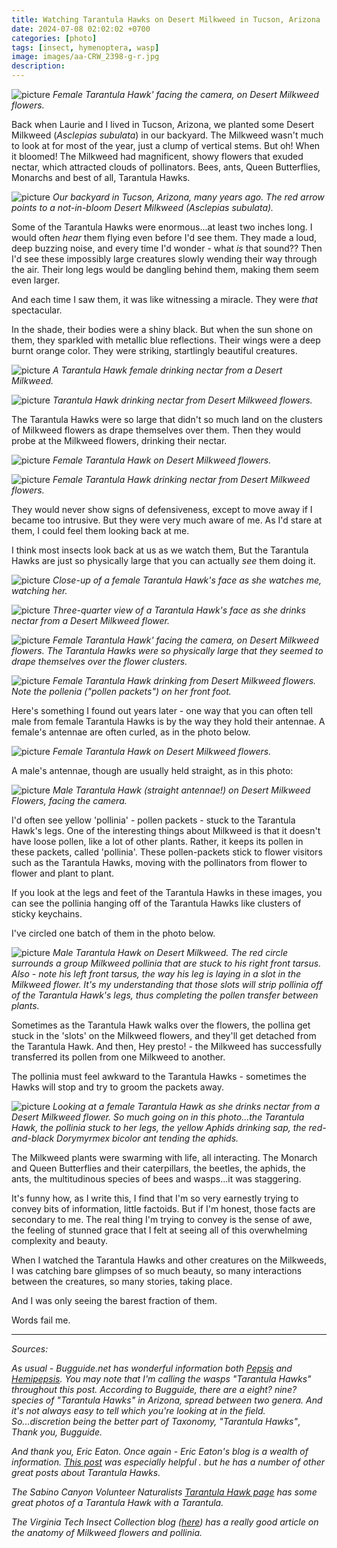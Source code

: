 ```yaml
---
title: Watching Tarantula Hawks on Desert Milkweed in Tucson, Arizona
date: 2024-07-08 02:02:02 +0700
categories: [photo]
tags: [insect, hymenoptera, wasp]
image: images/aa-CRW_2398-g-r.jpg
description: 
---
```


![picture](images/aa-CRW_2398-g-r.jpg)
*Female Tarantula Hawk' facing the camera, on Desert Milkweed flowers.*

Back when Laurie and I lived in Tucson, Arizona, we planted some Desert Milkweed (_Asclepias subulata_) in our backyard. The Milkweed wasn't much to look at for most of the year, just a clump of vertical stems. But oh! When it bloomed! The Milkweed had magnificent, showy flowers that exuded nectar, which attracted clouds of pollinators. Bees, ants, Queen Butterflies, Monarchs and best of all, Tarantula Hawks.

![picture](images/backyard2-g-r-arr.jpg)
*Our backyard in Tucson, Arizona, many years ago. The red arrow points to a not-in-bloom Desert Milkweed (_Asclepias subulata_).*

Some of the Tarantula Hawks were enormous...at least two inches long. I would often _hear_ them flying even before I'd see them. They made a loud, deep buzzing noise, and every time I'd wonder - what _is_ that sound?? Then I'd see these impossibly large creatures slowly wending their way through the air. Their long legs would be dangling behind them, making them seem even larger.

And each time I saw them, it was like witnessing a miracle. They were _that_ spectacular.

In the shade, their bodies were a shiny black. But when the sun shone on them, they sparkled with metallic blue reflections. Their wings were a deep burnt orange color. They were striking, startlingly beautiful creatures.

![picture](images/IMG_7069-g2.jpg)
*A Tarantula Hawk female drinking nectar from a Desert Milkweed.*

![picture](images/aa-CRW_2378-g-r.jpg)
*Tarantula Hawk drinking nectar from Desert Milkweed flowers.*

The Tarantula Hawks were so large that didn't so much land on the clusters of Milkweed flowers as drape themselves over them. Then they would probe at the Milkweed flowers, drinking their nectar.

![picture](images/aa-IMG_7086-g-r-1.jpg)
*Female Tarantula Hawk on Desert Milkweed flowers.*

![picture](images/aa-CRW_2439-g-r.jpg)
*Female Tarantula Hawk drinking nectar from Desert Milkweed flowers.*

They would never show signs of defensiveness, except to move away if I became too intrusive. But they were very much aware of me. As I'd stare at them, I could feel them looking back at me.

I think most insects look back at us as we watch them, But the Tarantula Hawks are just so physically large that you can actually _see_ them doing it.

![picture](images/IMG_2660-g-r.jpg)
*Close-up of a female Tarantula Hawk's face as she watches me, watching her.*

![picture](images/IMG_2666-g-r.jpg)
*Three-quarter view of a Tarantula Hawk's face as she drinks nectar from a Desert Milkweed flower.*

![picture](images/aa-CRW_2405-g-r.jpg)
*Female Tarantula Hawk' facing the camera, on Desert Milkweed flowers. The Tarantula Hawks were so physically large that they seemed to drape themselves over the flower clusters.*

![picture](images/aa-IMG_7113-g-r.jpg)
*Female Tarantula Hawk drinking from Desert Milkweed flowers. Note the pollenia ("pollen packets") on her front foot.*

Here's something I found out years later - one way that you can often tell male from female Tarantula Hawks is by the way they hold their antennae. A female's antennae are often curled, as in the photo below.

![picture](images/aa-IMG_7086-g-r-1.jpg)
*Female Tarantula Hawk on Desert Milkweed flowers.*

A male's antennae, though are usually held straight, as in this photo:

![picture](images/aa-CRW_2440-g-r.jpg)
*Male Tarantula Hawk (straight antennae!) on Desert Milkweed Flowers, facing the camera.*

I'd often see yellow 'pollinia' - pollen packets - stuck to the Tarantula Hawk's legs. One of the interesting things about Milkweed is that it doesn't have loose pollen, like a lot of other plants. Rather, it keeps its pollen in these packets, called 'pollinia'. These pollen-packets stick to flower visitors such as the Tarantula Hawks, moving with the pollinators from flower to flower and plant to plant.

If you look at the legs and feet of the Tarantula Hawks in these images, you can see the pollinia hanging off of the Tarantula Hawks like clusters of sticky keychains.

I've circled one batch of them in the photo below.

![picture](images/aa-CRW_2440-g-r-circ.jpg)
*Male Tarantula Hawk on Desert Milkweed. The red circle surrounds a group Milkweed pollinia that are stuck to his right front tarsus. Also - note his left front tarsus, the way his leg is laying in a slot in the Milkweed flower. It's my understanding that those slots will strip pollinia off of the Tarantula Hawk's legs, thus completing the pollen transfer between plants.*

Sometimes as the Tarantula Hawk walks over the flowers, the pollina get stuck in the 'slots' on the Milkweed flowers, and they'll get detached from the Tarantula Hawk. And then, Hey presto! - the Milkweed has successfully transferred its pollen from one Milkweed to another.

The pollinia must feel awkward to the Tarantula Hawks - sometimes the Hawks will stop and try to groom the packets away.

![picture](images/IMG_7075-g-2-1024x918.jpg)
*Looking at a female Tarantula Hawk as she drinks nectar from a Desert Milkweed flower. So much going on in this photo...the Tarantula Hawk, the pollinia stuck to her legs, the yellow Aphids drinking sap, the red-and-black _Dorymyrmex bicolor_ ant tending the aphids.*

The Milkweed plants were swarming with life, all interacting. The Monarch and Queen Butterflies and their caterpillars, the beetles, the aphids, the ants, the multitudinous species of bees and wasps...it was staggering.

It's funny how, as I write this, I find that I'm so very earnestly trying to convey bits of information, little factoids. But if I'm honest, those facts are secondary to me. The real thing I'm trying to convey is the sense of awe, the feeling of stunned grace that I felt at seeing all of this overwhelming complexity and beauty.

When I watched the Tarantula Hawks and other creatures on the Milkweeds, I was catching bare glimpses of so much beauty, so many interactions between the creatures, so many stories, taking place.

And I was only seeing the barest fraction of them.

Words fail me.

* * *

_Sources:_

_As usual - Bugguide.net has wonderful information both [Pepsis](https://bugguide.net/node/view/3920) and [Hemipepsis](https://bugguide.net/node/view/3921)._ _You may note that I'm calling the wasps "Tarantula Hawks" throughout this post._ _According to Bugguide, there are a eight? nine? species of "Tarantula Hawks" in Arizona, spread between two genera. And it's not always easy to tell which you're looking at in the field. So...discretion being the better part of Taxonomy, "Tarantula Hawks"_, _Thank you, Bugguide._

_And thank you, Eric Eaton. Once again - Eric Eaton's blog is a wealth of information. [This post](https://bugeric.blogspot.com/2009/04/tarantula-hawks.html) was especially helpful . but he has a number of other great posts about Tarantula Hawks._

_The Sabino Canyon Volunteer Naturalists [Tarantula Hawk page](https://sabinonaturalists.org/critters/tarantula-hawk/) has some great photos of a Tarantula Hawk with a Tarantula._

_The Virginia Tech Insect Collection blog ([here](https://collection.ento.vt.edu/2016/08/05/milkweed-pollinia-revisited/)) has a really good article on the anatomy of Milkweed flowers and pollinia._
